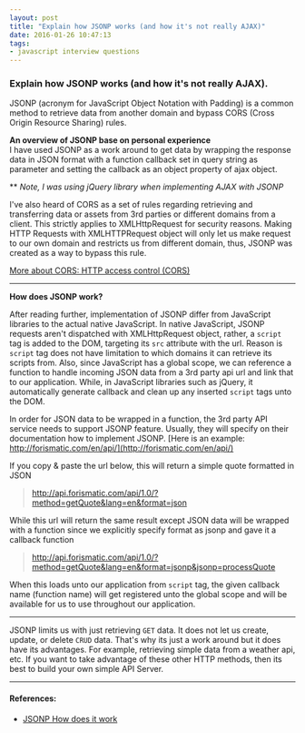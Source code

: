 ```yaml
---
layout: post
title: "Explain how JSONP works (and how it's not really AJAX)"
date: 2016-01-26 10:47:13
tags:
- javascript interview questions
---
```


### Explain how JSONP works (and how it's not really AJAX).

JSONP (acronym for JavaScript Object Notation with Padding) is a common method to retrieve data from another domain and bypass CORS (Cross Origin Resource Sharing) rules.

**An overview of JSONP base on personal experience**<br>
I have used JSONP as a work around to get data by wrapping the response data in JSON format with a function callback set in query string as parameter and setting the callback as an object property of ajax object.

** _Note, I was using jQuery library when implementing AJAX with JSONP_

I've also heard of CORS as a set of rules regarding retrieving and transferring data or assets from 3rd parties or different domains from a client. This strictly applies to XMLHttpRequest for security reasons. Making HTTP Requests with XMLHTTPRequest object will only let us make request to our own domain and restricts us from different domain, thus, JSONP was created as a way to bypass this rule. 

[More about CORS: HTTP access control (CORS)](https://developer.mozilla.org/en-US/docs/Web/HTTP/Access_control_CORS)

-----

**How does JSONP work?**<br>

After reading further, implementation of JSONP differ from JavaScript libraries to the actual native JavaScript.
In native JavaScript, JSONP requests aren't dispatched with XMLHttpRequest object, rather, a `script` tag is added to the DOM, targeting its `src` attribute with the url. Reason is `script` tag does not have limitation to which domains it can retrieve its scripts from.
Also, since JavaScript has a global scope, we can reference a function to handle incoming JSON data from a 3rd party api url and link that to our application.
While, in JavaScript libraries such as jQuery, it automatically generate callback and clean up any inserted `script` tags unto the DOM.

In order for JSON data to be wrapped in a function, the 3rd party API service needs to support JSONP feature. Usually, they will specify on their documentation how to implement JSONP. [Here is an example: http://forismatic.com/en/api/](http://forismatic.com/en/api/)

If you copy & paste the url below, this will return a simple quote formatted in JSON

> http://api.forismatic.com/api/1.0/?method=getQuote&lang=en&format=json

While this url will return the same result except JSON data will be wrapped with a function since we explicitly specify format as jsonp and gave it a callback function

> http://api.forismatic.com/api/1.0/?method=getQuote&lang=en&format=jsonp&jsonp=processQuote

When this loads unto our application from `script` tag, the given callback name (function name) will get registered unto the global scope and will be available for us to use throughout our application.

-----

JSONP limits us with just retrieving `GET` data. It does not let us create, update, or delete `CRUD` data. That's why its just a work around but it does have its advantages. For example, retrieving simple data from a weather api, etc. If you want to take advantage of these other HTTP methods, then its best to build your own simple API Server.

-----

#### **References:**

- [JSONP How does it work](https://johnnywey.wordpress.com/2012/05/20/jsonp-how-does-it-work/)
